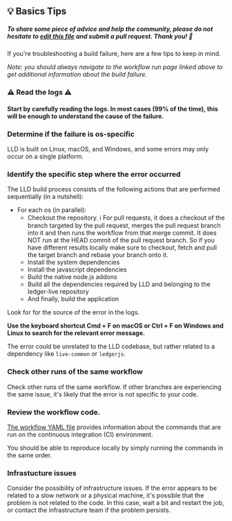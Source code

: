 ## 💡 Basics Tips

##### To share some piece of advice and help the community, please do not hesitate to [edit this file](https://github.com/LedgerHQ/ledger-live/edit/develop/tools/github-bot/tips/build-desktop.md) and submit a pull request. Thank you! 🙏

If you're troubleshooting a build failure, here are a few tips to keep in mind.

_Note: you should always navigate to the workflow run page linked above to get additional information about the build failure._

### ⚠️ Read the logs ⚠️

#### Start by carefully reading the logs. In most cases (99% of the time), this will be enough to understand the cause of the failure.

### Determine if the failure is os-specific

LLD is built on Linux, macOS, and Windows, and some errors may only occur on a single platform.

### Identify the specific step where the error occurred

The LLD build process consists of the following actions that are performed sequentially (in a nutshell):

- For each os (in parallel):
  - Checkout the repository. ℹ️ For pull requests, it does a checkout of the branch targeted by the pull request, merges the pull request branch into it and then runs the workflow from that merge commit. It does NOT run at the HEAD commit of the pull request branch. So if you have different results locally make sure to checkout, fetch and pull the target branch and rebase your branch onto it.
  - Install the system dependencies
  - Install the javascript dependencies
  - Build the native node.js addons
  - Build all the dependencies required by LLD and belonging to the ledger-live repository
  - And finally, build the application

Look for for the source of the error in the logs.

**Use the keyboard shortcut Cmd + F on macOS or Ctrl + F on Windows and Linux to search for the relevant error message.**

The error could be unrelated to the LLD codebase, but rather related to a dependency like `live-common` or `ledgerjs`.

### Check other runs of the same workflow

Check other runs of the same workflow. If other branches are experiencing the same issue, it's likely that the error is not specific to your code.

### Review the workflow code.

[The workflow YAML file](https://github.com/LedgerHQ/ledger-live/blob/develop/.github/workflows/build-desktop.yml) provides information about the commands that are run on the continuous integration (CI) environment.

You should be able to reproduce locally by simply running the commands in the same order.

### Infrastucture issues

Consider the possibility of infrastructure issues. If the error appears to be related to a slow network or a physical machine, it's possible that the problem is not related to the code. In this case, wait a bit and restart the job, or contact the infrastructure team if the problem persists.

